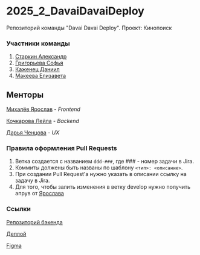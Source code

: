 # 2025_2_DavaiDavaiDeploy

Репозиторий команды "Davai Davai Deploy". Проект: Кинопоиск

### Участники команды
1. [Старкин Александр](https://github.com/Robocotik)
2. [Григорьева Софья](https://github.com/sofia-grigoreva)
3. [Каженец Даниил](https://github.com/DanKazh)
4. [Макеева Елизавета](https://github.com/Elizaveta-Makeeva)

## Менторы

[Михалёв Ярослав](https://github.com/YarikMix) - _Frontend_

[Кочкарова Лейла](https://github.com/k-t-l-h) - _Backend_

[Дарья Ченцова](https://t.me/dewon_d) - _UX_

### Правила оформления Pull Requests
1. Ветка создается с названием `ddd-###`, где ### - номер задачи в Jira.
2. Коммиты должены быть названы по шаблону `<тип>: <описание>`.
3. При создании Pull Request'а нужно указать в описании ссылку на задачу в Jira.
4. Для того, чтобы залить изменения в ветку develop нужно получить апрув от [Ярослава](https://t.me/Yaroslav738)

### Ссылки

[Репозиторий бэкенда](https://github.com/go-park-mail-ru/2025_2_DavaiDavaiDeploy)

[Деплой](TODO)

[Figma](https://www.figma.com/design/jR26e56TaU1xmJP69bHDtj/DDD--%D0%9A%D0%B8%D0%BD%D0%BE%D0%BF%D0%BE%D0%B8%D1%81%D0%BA-?node-id=0-1&t=VwqqrCNFesSkrBGv-1)
